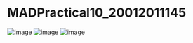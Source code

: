 # MADPractical10_20012011145


![image](https://user-images.githubusercontent.com/111768011/202620627-4e0b7f68-eeef-4432-8808-39957619ceeb.png)
![image](https://user-images.githubusercontent.com/111768011/202620781-cd9a8769-5f7c-48ed-bbaa-55dc2956a97c.png)
![image](https://user-images.githubusercontent.com/111768011/202620913-3d4962f9-afcb-43df-a7e6-80a0d06dca5c.png)
